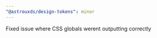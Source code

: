 ```yaml
---
"@astrouxds/design-tokens": minor
---
```


Fixed issue where CSS globals werent outputting correctly
